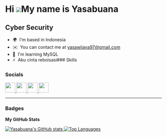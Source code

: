 Hi ![](https://user-images.githubusercontent.com/18350557/176309783-0785949b-9127-417c-8b55-ab5a4333674e.gif)My name is Yasabuana
=================================================================================================================================

Cyber Security
--------------

*   🌍  I'm based in Indonesia
*   ✉️  You can contact me at [yasawijaya97@gmail.com](mailto:yasawijaya97@gmail.com)
*   🧠  I'm learning MySQL
*   ⚡  Aku cinta reboisasi### Skills 
### Socials  

<p align="left">
  <a href="https://www.github.com/Yasabuana" target="_blank" rel="noreferrer">
    <img src="https://raw.githubusercontent.com/danielcranney/readme-generator/main/public/icons/socials/github.svg" width="32" height="32" />
  </a>
  <a href="http://www.instagram.com/yasswjy" target="_blank" rel="noreferrer">
    <img src="https://raw.githubusercontent.com/danielcranney/readme-generator/main/public/icons/socials/instagram.svg" width="32" height="32" />
  </a>
  <a href="https://www.linkedin.com/in/yasa-wijaya/" target="_blank" rel="noreferrer">
    <img src="https://raw.githubusercontent.com/danielcranney/readme-generator/main/public/icons/socials/linkedin.svg" width="32" height="32" />
  </a>
  <a href="https://medium.com/@yasabuana" target="_blank" rel="noreferrer">
    <img src="https://raw.githubusercontent.com/danielcranney/readme-generator/main/public/icons/socials/medium.svg" width="32" height="32" />
  </a>
</p>

---

### Badges  
**My GitHub Stats**  

<a href="http://www.github.com/Yasabuana">
  <img src="https://github-readme-stats-sigma-five.vercel.app/api?username=Yasabuana&show_icons=true&count_private=true&title_color=3382ed&text_color=10b981&icon_color=ef4444&bg_color=27272a&hide_border=true" alt="Yasabuana's GitHub stats" />
</a>

<a href="https://github.com/Yasabuana" align="left">
  <img src="https://github-readme-stats-sigma-five.vercel.app/api/top-langs/?username=Yasabuana&langs_count=10&title_color=3382ed&text_color=10b981&icon_color=ef4444&bg_color=27272a&hide_border=true&locale=en&custom_title=Top%20Languages" alt="Top Languages" />
</a>

